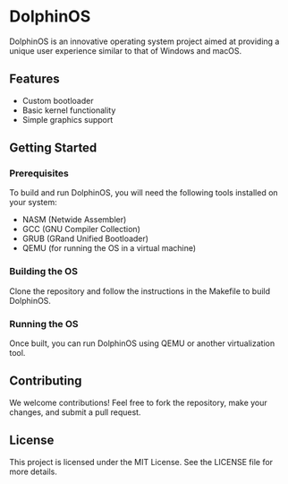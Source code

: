 # DolphinOS

DolphinOS is an innovative operating system project aimed at providing a unique user experience similar to that of Windows and macOS.

## Features

- Custom bootloader
- Basic kernel functionality
- Simple graphics support

## Getting Started

### Prerequisites

To build and run DolphinOS, you will need the following tools installed on your system:

- NASM (Netwide Assembler)
- GCC (GNU Compiler Collection)
- GRUB (GRand Unified Bootloader)
- QEMU (for running the OS in a virtual machine)

### Building the OS

Clone the repository and follow the instructions in the Makefile to build DolphinOS.

### Running the OS

Once built, you can run DolphinOS using QEMU or another virtualization tool.

## Contributing

We welcome contributions! Feel free to fork the repository, make your changes, and submit a pull request.

## License

This project is licensed under the MIT License. See the LICENSE file for more details.
